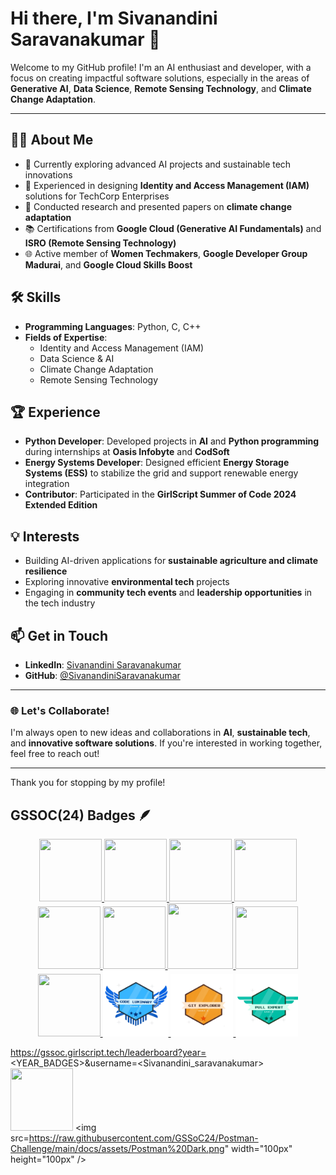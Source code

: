 # Hi there, I'm Sivanandini Saravanakumar 👋

Welcome to my GitHub profile! I'm an AI enthusiast and developer, with a focus on creating impactful software solutions, especially in the areas of **Generative AI**, **Data Science**, **Remote Sensing Technology**, and **Climate Change Adaptation**.

---

## 🧑‍💻 About Me
- 🌱 Currently exploring advanced AI projects and sustainable tech innovations
- 💼 Experienced in designing **Identity and Access Management (IAM)** solutions for TechCorp Enterprises
- 🔬 Conducted research and presented papers on **climate change adaptation**
- 📚 Certifications from **Google Cloud (Generative AI Fundamentals)** and **ISRO (Remote Sensing Technology)**
- 🌐 Active member of **Women Techmakers**, **Google Developer Group Madurai**, and **Google Cloud Skills Boost**

## 🛠 Skills
- **Programming Languages**: Python, C, C++
- **Fields of Expertise**:
  - Identity and Access Management (IAM)
  - Data Science & AI
  - Climate Change Adaptation
  - Remote Sensing Technology

## 🏆 Experience
- **Python Developer**: Developed projects in **AI** and **Python programming** during internships at **Oasis Infobyte** and **CodSoft**
- **Energy Systems Developer**: Designed efficient **Energy Storage Systems (ESS)** to stabilize the grid and support renewable energy integration
- **Contributor**: Participated in the **GirlScript Summer of Code 2024 Extended Edition**

## 💡 Interests
- Building AI-driven applications for **sustainable agriculture and climate resilience**
- Exploring innovative **environmental tech** projects
- Engaging in **community tech events** and **leadership opportunities** in the tech industry

## 📫 Get in Touch
- **LinkedIn**: [Sivanandini Saravanakumar](https://www.linkedin.com/in/sivanandini-saravanakumar-313287259/)
- **GitHub**: [@SivanandiniSaravanakumar](https://github.com/SivanandiniSaravanakumar)

---

### 🌐 Let's Collaborate!
I'm always open to new ideas and collaborations in **AI**, **sustainable tech**, and **innovative software solutions**. If you're interested in working together, feel free to reach out!

---

Thank you for stopping by my profile!

## GSSOC(24) Badges 🪶
<div style='display:flex; align-items:center; gap: 10px;' align='center'><a href="https://gssoc.girlscript.tech/leaderboard">
<img src="https://raw.githubusercontent.com/GSSoC24/Postman-Challenge/main/docs/assets/Postman%20White.png" width="100px" height="100px" />
  <img src="https://raw.githubusercontent.com/GSSoC24/Postman-Challenge/main/docs/assets/1.png" width="100px" height="100px" />
  <img src="https://raw.githubusercontent.com/GSSoC24/Postman-Challenge/main/docs/assets/2.png" width="100px" height="100px" />
  <img src="https://raw.githubusercontent.com/GSSoC24/Postman-Challenge/main/docs/assets/3.png" width="100px" height="100px" />
  <img src="https://raw.githubusercontent.com/GSSoC24/Postman-Challenge/main/docs/assets/4.png" width="100px" height="100px" />
  <img src="https://raw.githubusercontent.com/GSSoC24/Postman-Challenge/main/docs/assets/5.png" width="100px" height="100px" />
  <img src="https://raw.githubusercontent.com/GSSoC24/Postman-Challenge/main/docs/assets/6.png" width="105px" height="105px" />
  <img src="https://raw.githubusercontent.com/GSSoC24/Postman-Challenge/main/docs/assets/7.png" width="100px" height="100px" />
  <img src="https://raw.githubusercontent.com/GSSoC24/Postman-Challenge/main/docs/assets/8.png" width="100px" height="100px" />
  <img src="https://raw.githubusercontent.com/GSSoC24/Contributor/refs/heads/main/assets/Code%20Luminary.png" width="105px" height="105px" />
  <img src="https://raw.githubusercontent.com/GSSoC24/Contributor/refs/heads/main/assets/Git%20Explorer.png" width="100px" height="100px" />
  <img src="https://raw.githubusercontent.com/GSSoC24/Contributor/refs/heads/main/assets/Pull%20Expert.png" width="100px" height="100px" /></a>
</div>

https://gssoc.girlscript.tech/leaderboard?year=<YEAR_BADGES>&username=<Sivanandini_saravanakumar>
<img src="https://raw.githubusercontent.com/GSSoC24/Postman-Challenge/main/docs/assets/Postman%20White.png" width="100px" height="100px" /> 
<img src=https://raw.githubusercontent.com/GSSoC24/Postman-Challenge/main/docs/assets/Postman%20Dark.png" width="100px" height="100px" />
